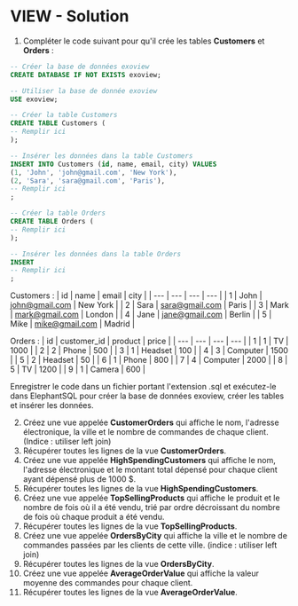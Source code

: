 # VIEW - Solution

1. Compléter le code suivant pour qu'il crée les tables **Customers** et **Orders** :

```sql
-- Créer la base de données exoview
CREATE DATABASE IF NOT EXISTS exoview;

-- Utiliser la base de donnée exoview
USE exoview;

-- Créer la table Customers
CREATE TABLE Customers (
-- Remplir ici
);

-- Insérer les données dans la table Customers
INSERT INTO Customers (id, name, email, city) VALUES
(1, 'John', 'john@gmail.com', 'New York'),
(2, 'Sara', 'sara@gmail.com', 'Paris'),
-- Remplir ici
;

-- Créer la table Orders
CREATE TABLE Orders (
-- Remplir ici
);

-- Insérer les données dans la table Orders
INSERT 
-- Remplir ici
;
```

Customers : 
| id | name | email | city |
| --- | --- | --- | --- |
| 1 | John | <john@gmail.com> | New York |
| 2 | Sara | <sara@gmail.com> | Paris |
| 3 | Mark | <mark@gmail.com> | London |
| 4 | Jane | <jane@gmail.com> | Berlin |
| 5 | Mike | <mike@gmail.com> | Madrid |

Orders :
| id | customer_id | product | price |
| --- | --- | --- | --- |
| 1 | 1 | TV | 1000 |
| 2 | 2 | Phone | 500 |
| 3 | 1 | Headset | 100 |
| 4 | 3 | Computer | 1500 |
| 5 | 2 | Headset | 50 |
| 6 | 1 | Phone | 800 |
| 7 | 4 | Computer | 2000 |
| 8 | 5 | TV | 1200 |
| 9 | 1 | Camera | 600 |

Enregistrer le code dans un fichier portant l'extension .sql et exécutez-le dans ElephantSQL pour créer la base de données exoview, créer les tables et insérer les données.

2. Créez une vue appelée **CustomerOrders** qui affiche le nom, l'adresse électronique, la ville et le nombre de commandes de chaque client. (Indice : utiliser left join)
3. Récupérer toutes les lignes de la vue **CustomerOrders**.
4. Créez une vue appelée **HighSpendingCustomers** qui affiche le nom, l'adresse électronique et le montant total dépensé pour chaque client ayant dépensé plus de 1000 $.
5. Récupérer toutes les lignes de la vue **HighSpendingCustomers**.
6. Créez une vue appelée **TopSellingProducts** qui affiche le produit et le nombre de fois où il a été vendu, trié par ordre décroissant du nombre de fois où chaque produit a été vendu.
7. Récupérer toutes les lignes de la vue **TopSellingProducts**.
8. Créez une vue appelée **OrdersByCity** qui affiche la ville et le nombre de commandes passées par les clients de cette ville. (indice : utiliser left join)
9. Récupérer toutes les lignes de la vue **OrdersByCity**.
10. Créez une vue appelée **AverageOrderValue** qui affiche la valeur moyenne des commandes pour chaque client.
11. Récupérer toutes les lignes de la vue **AverageOrderValue**.
